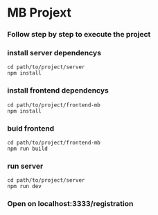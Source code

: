 # MB Projext

### Follow step by step to execute the project

### install server dependencys
```
cd path/to/project/server
npm install
```

### install frontend dependencys
```
cd path/to/project/frontend-mb
npm install
```

### buid frontend
```
cd path/to/project/frontend-mb
npm run build
```


### run server
```
cd path/to/project/server
npm run dev
```

### Open on localhost:3333/registration

